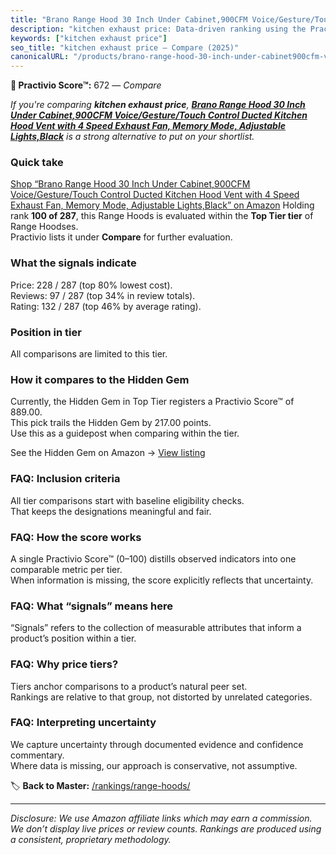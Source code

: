 ```yaml
---
title: "Brano Range Hood 30 Inch Under Cabinet,900CFM Voice/Gesture/Touch Control Ducted Kitchen Hood Vent with 4 Speed Exhaust Fan, Memory Mode, Adjustable Lights,Black"
description: "kitchen exhaust price: Data-driven ranking using the Practivio Score™. Positioned by quality, value, demand, findability, momentum."
keywords: ["kitchen exhaust price"]
seo_title: "kitchen exhaust price — Compare (2025)"
canonicalURL: "/products/brano-range-hood-30-inch-under-cabinet900cfm-voicegesturetouch-control-ducted-kitchen-hood-vent-with-4-speed-exhaust-fan-memory-mode-adjustable-lightsblack-B0DS2HCPQZ/"
---
```


**🛒 Practivio Score™:** 672 — _Compare_


*If you're comparing **kitchen exhaust price**, **[Brano Range Hood 30 Inch Under Cabinet,900CFM Voice/Gesture/Touch Control Ducted Kitchen Hood Vent with 4 Speed Exhaust Fan, Memory Mode, Adjustable Lights,Black](https://www.amazon.com/dp/B0DS2HCPQZ?tag=practivio-20)** is a strong alternative to put on your shortlist.*
### Quick take
[Shop “Brano Range Hood 30 Inch Under Cabinet,900CFM Voice/Gesture/Touch Control Ducted Kitchen Hood Vent with 4 Speed Exhaust Fan, Memory Mode, Adjustable Lights,Black” on Amazon](https://www.amazon.com/dp/B0DS2HCPQZ?tag=practivio-20)
Holding rank **100 of 287**, this Range Hoods is evaluated within the **Top Tier tier** of Range Hoodses.  
Practivio lists it under **Compare** for further evaluation.

### What the signals indicate
Price: 228 / 287 (top 80% lowest cost).  
Reviews: 97 / 287 (top 34% in review totals).  
Rating: 132 / 287 (top 46% by average rating).  

### Position in tier
All comparisons are limited to this tier.

### How it compares to the Hidden Gem
Currently, the Hidden Gem in Top Tier registers a Practivio Score™ of 889.00.  
This pick trails the Hidden Gem by 217.00 points.  
Use this as a guidepost when comparing within the tier.  

See the Hidden Gem on Amazon → [View listing](https://www.amazon.com/dp/B06XWH5S3Q?tag=practivio-20)

### FAQ: Inclusion criteria
All tier comparisons start with baseline eligibility checks.  
That keeps the designations meaningful and fair.

### FAQ: How the score works
A single Practivio Score™ (0–100) distills observed indicators into one comparable metric per tier.  
When information is missing, the score explicitly reflects that uncertainty.

### FAQ: What “signals” means here
“Signals” refers to the collection of measurable attributes that inform a product’s position within a tier.

### FAQ: Why price tiers?
Tiers anchor comparisons to a product’s natural peer set.  
Rankings are relative to that group, not distorted by unrelated categories.

### FAQ: Interpreting uncertainty
We capture uncertainty through documented evidence and confidence commentary.  
Where data is missing, our approach is conservative, not assumptive.

<!-- Missing template for Compare/CompareWithinPriceClass -->


🏷️ **Back to Master:** [/rankings/range-hoods/](/rankings/range-hoods/)

---
_Disclosure: We use Amazon affiliate links which may earn a commission. We don’t display live prices or review counts. Rankings are produced using a consistent, proprietary methodology._
